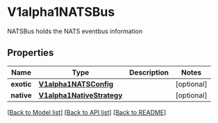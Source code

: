 # V1alpha1NATSBus

NATSBus holds the NATS eventbus information
## Properties
Name | Type | Description | Notes
------------ | ------------- | ------------- | -------------
**exotic** | [**V1alpha1NATSConfig**](V1alpha1NATSConfig.md) |  | [optional] 
**native** | [**V1alpha1NativeStrategy**](V1alpha1NativeStrategy.md) |  | [optional] 

[[Back to Model list]](../README.md#documentation-for-models) [[Back to API list]](../README.md#documentation-for-api-endpoints) [[Back to README]](../README.md)


